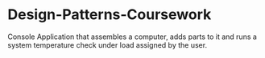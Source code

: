 # Design-Patterns-Coursework

Console Application that assembles a computer, adds parts to it and runs a system temperature check under load assigned by the user.


